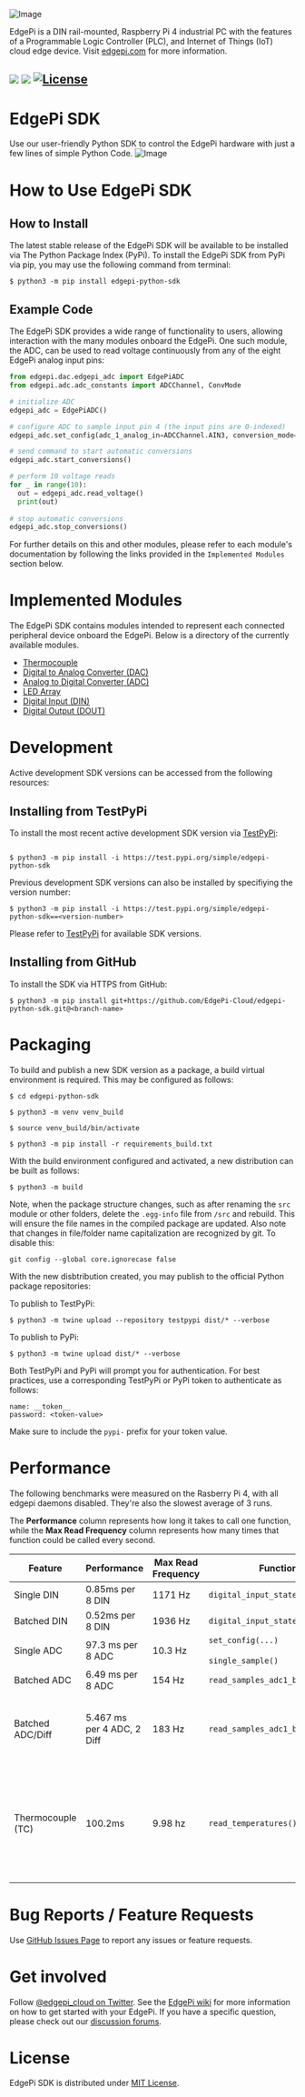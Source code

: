 ![Image](https://user-images.githubusercontent.com/3793563/207438826-bb656ca5-f19d-4699-8cb4-35acccb2ce58.svg)

EdgePi is a DIN rail-mounted, Raspberry Pi 4 industrial PC with the features of a Programmable Logic Controller (PLC), and Internet of Things (IoT) cloud edge device. Visit [edgepi.com](https://www.edgepi.com) for more information.

![](https://github.com/EdgePi-Cloud/edgepi-python-sdk/actions/workflows/python-unit-test.yml/badge.svg)
![](https://github.com/EdgePi-Cloud/edgepi-python-sdk/actions/workflows/python-lint.yml/badge.svg)
[![License](https://img.shields.io/badge/license-MIT-green)](https://github.com/EdgePi-Cloud/edgepi-python-sdk/blob/main/LICENSE)
---
# EdgePi SDK
Use our user-friendly Python SDK to control the EdgePi hardware with just a few lines of simple Python Code.
![Image](https://user-images.githubusercontent.com/3793563/207419171-c6d4ad94-edca-4daa-ad78-689c16ade4a7.png)
# How to Use EdgePi SDK
## How to Install
The latest stable release of the EdgePi SDK will be available to be installed via The Python Package Index (PyPi). To install the EdgePi SDK from PyPi via pip, you may use the following command from terminal:

```
$ python3 -m pip install edgepi-python-sdk
```
## Example Code
The EdgePi SDK provides a wide range of functionality to users, allowing interaction with the many modules onboard the EdgePi. One such module, the ADC, can be used to read voltage continuously from any of the eight EdgePi analog input pins:

```python
from edgepi.dac.edgepi_adc import EdgePiADC
from edgepi.adc.adc_constants import ADCChannel, ConvMode

# initialize ADC
edgepi_adc = EdgePiADC()

# configure ADC to sample input pin 4 (the input pins are 0-indexed)
edgepi_adc.set_config(adc_1_analog_in=ADCChannel.AIN3, conversion_mode=ConvMode.CONTINUOUS)

# send command to start automatic conversions
edgepi_adc.start_conversions()

# perform 10 voltage reads
for _ in range(10):
  out = edgepi_adc.read_voltage()
  print(out)
  
# stop automatic conversions
edgepi_adc.stop_conversions()
```
For further details on this and other modules, please refer to each module's documentation by following the links provided in the `Implemented Modules` section below.
# Implemented Modules
The EdgePi SDK contains modules intended to represent each connected peripheral device onboard the EdgePi. Below is a directory of the currently available modules.
* [Thermocouple](https://github.com/EdgePi-Cloud/edgepi-python-sdk/tree/main/src/edgepi/tc)
* [Digital to Analog Converter (DAC)](https://github.com/EdgePi-Cloud/edgepi-python-sdk/tree/main/src/edgepi/dac)
* [Analog to Digital Converter (ADC)](https://github.com/EdgePi-Cloud/edgepi-python-sdk/tree/main/src/edgepi/adc)
* [LED Array](https://github.com/EdgePi-Cloud/edgepi-python-sdk/tree/main/src/edgepi/led)
* [Digital Input (DIN)](https://github.com/EdgePi-Cloud/edgepi-python-sdk/tree/main/src/edgepi/digital_input)
* [Digital Output (DOUT)](https://github.com/EdgePi-Cloud/edgepi-python-sdk/tree/main/src/edgepi/digital_output)
# Development
Active development SDK versions can be accessed from the following resources:
## Installing from TestPyPi
To install the most recent active development SDK version via [TestPyPi](https://test.pypi.org/project/edgepi-python-sdk/):
```

$ python3 -m pip install -i https://test.pypi.org/simple/edgepi-python-sdk
```
Previous development SDK versions can also be installed by specifiying the version number:
```
$ python3 -m pip install -i https://test.pypi.org/simple/edgepi-python-sdk==<version-number>
```
Please refer to [TestPyPi](https://test.pypi.org/project/edgepi-python-sdk/) for available SDK versions.

## Installing from GitHub
To install the SDK via HTTPS from GitHub:
```
$ python3 -m pip install git+https://github.com/EdgePi-Cloud/edgepi-python-sdk.git@<branch-name>
```

# Packaging
To build and publish a new SDK version as a package, a build virtual environment is required. This may be configured as follows:
```
$ cd edgepi-python-sdk

$ python3 -m venv venv_build

$ source venv_build/bin/activate 

$ python3 -m pip install -r requirements_build.txt
```
With the build environment configured and activated, a new distribution can be built as follows:
```
$ python3 -m build
```
Note, when the package structure changes, such as after renaming the `src` module or other folders, delete the `.egg-info` file from `/src` and rebuild. This will ensure the file names in the compiled package are updated. Also note that changes in file/folder name capitalization are recognized by git. To disable this:
```
git config --global core.ignorecase false
```

With the new disbtribution created, you may publish to the official Python package repositories:

To publish to TestPyPi:
```
$ python3 -m twine upload --repository testpypi dist/* --verbose
```
To publish to PyPi:
```
$ python3 -m twine upload dist/* --verbose
```

Both TestPyPi and PyPi will prompt you for authentication. For best practices, use a corresponding TestPyPi or PyPi token to authenticate as follows:
```
name: __token__
password: <token-value>
```
Make sure to include the `pypi-` prefix for your token value.

# Performance

The following benchmarks were measured on the Rasberry Pi 4, with all edgepi daemons disabled. They're also the slowest average of 3 runs.

The **Performance** column represents how long it takes to call one function, while the **Max Read Frequency** column represents how many times that function could be called every second.

| Feature | Performance | Max Read Frequency | Function | Example | Description |
| -- | -- | -- | -- | -- | -- |
| Single DIN | 0.85ms per 8 DIN | 1171 Hz | `digital_input_state(...)` | [examples/single_din.py](https://github.com/EdgePi-Cloud/edgepi-python-sdk/tree/main/examples/single_din.py) | |
| Batched DIN | 0.52ms per 8 DIN | 1936 Hz | `digital_input_state_batch(...)` | [examples/batched_din.py](https://github.com/EdgePi-Cloud/edgepi-python-sdk/tree/main/examples/batched_din.py) | |
| Single ADC | 97.3 ms per 8 ADC | 10.3 Hz | `set_config(...)` <br><br> `single_sample()` | [examples/single_adc.py](https://github.com/EdgePi-Cloud/edgepi-python-sdk/tree/main/examples/single_adc.py) | Reads from ADC1 only |
| Batched ADC | 6.49 ms per 8 ADC | 154 Hz | `read_samples_adc1_batch(...)` | [examples/batched_adc.py](https://github.com/EdgePi-Cloud/edgepi-python-sdk/tree/main/examples/batched_adc.py) | Reads from ADC1 only |
| Batched ADC/Diff | 5.467 ms per 4 ADC, 2 Diff | 183 Hz | `read_samples_adc1_batch(...)` | [examples/batched_adc_diff.py](https://github.com/EdgePi-Cloud/edgepi-python-sdk/tree/main/examples/batched_adc_diff.py) | Differential ADC inputs each use two pins. Reads from ADC1 only |
| Thermocouple (TC) | 100.2ms | 9.98 hz | `read_temperatures()` | [examples/single_tc.py](https://github.com/EdgePi-Cloud/edgepi-python-sdk/tree/main/examples/single_tc.py) | Limited by [hardware](https://www.analog.com/media/en/technical-documentation/data-sheets/MAX31856.pdf) (see conversion mode). 100ms is needed for accurate (19 bit) readings |

# Bug Reports / Feature Requests
Use [GitHub Issues Page](https://github.com/EdgePi-Cloud/edgepi-python-sdk/issues) to report any issues or feature requests.

# Get involved
Follow [@edgepi_cloud on Twitter](https://twitter.com/edgepi_cloud/).
See the [EdgePi wiki](https://wiki.edgepi.com/) for more information on how to get started with your EdgePi.
If you have a specific question, please check out our [discussion forums](https://www.edgepi.com/forums).

# License
EdgePi SDK is distributed under [MIT License](https://github.com/EdgePi-Cloud/edgepi-python-sdk/blob/main/LICENSE). 
